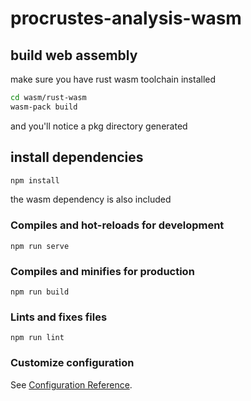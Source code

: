 # procrustes-analysis-wasm

## build web assembly
make sure you have rust wasm toolchain installed
```bash
cd wasm/rust-wasm
wasm-pack build
```
and you'll notice a pkg directory generated

## install dependencies
```bash
npm install
```
the wasm dependency is also included

### Compiles and hot-reloads for development
```
npm run serve
```

### Compiles and minifies for production
```
npm run build
```

### Lints and fixes files
```
npm run lint
```

### Customize configuration
See [Configuration Reference](https://cli.vuejs.org/config/).
